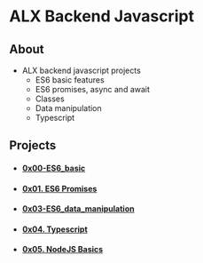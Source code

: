 # ALX Backend Javascript

## About
- ALX backend javascript projects
    - ES6 basic features
    - ES6 promises, async and await
    - Classes
    - Data manipulation
    - Typescript

## Projects
- #### [0x00-ES6_basic](0x00-ES6_basic)
- #### [0x01. ES6 Promises](0x01-ES6_promise)
- #### [0x03-ES6_data_manipulation](0x03-ES6_data_manipulation)
- #### [0x04. Typescript](0x04-TypeScript)
- #### [0x05. NodeJS Basics](0x05-Node_JS_basic)
